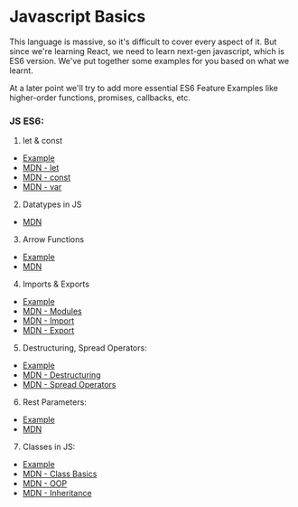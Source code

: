 # Javascript Basics

This language is massive, so it's difficult to cover every aspect of it. But since we're learning React, we need to learn next-gen javascript, which is ES6 version. We've put together some examples for you based on what we learnt.

At a later point we'll try to add more essential ES6 Feature Examples like higher-order functions, promises, callbacks, etc.

### JS ES6:

1. let & const

- [Example](./variables.js)
- [MDN - let](https://developer.mozilla.org/en-US/docs/Web/JavaScript/Reference/Statements/let)
- [MDN - const](https://developer.mozilla.org/en-US/docs/Web/JavaScript/Reference/Statements/const)
- [MDN - var](https://developer.mozilla.org/en-US/docs/Web/JavaScript/Reference/Statements/var)

2. Datatypes in JS

- [MDN](https://developer.mozilla.org/en-US/docs/Web/JavaScript/Data_structures)

3. Arrow Functions

- [Example](./arrowFunctions.js)
- [MDN](https://developer.mozilla.org/en-US/docs/Web/JavaScript/Reference/Functions/Arrow_functions)

4. Imports & Exports

- [Example](./imports_n_exports.js)
- [MDN - Modules](https://developer.mozilla.org/en-US/docs/Web/JavaScript/Guide/Modules)
- [MDN - Import](https://developer.mozilla.org/en-US/docs/Web/JavaScript/Reference/Statements/import)
- [MDN - Export](https://developer.mozilla.org/en-US/docs/web/javascript/reference/statements/export)

5. Destructuring, Spread Operators:

- [Example](./spread_n_rest.js)
- [MDN - Destructuring](https://developer.mozilla.org/en-US/docs/Web/JavaScript/Reference/Operators/Destructuring_assignment)
- [MDN - Spread Operators](https://developer.mozilla.org/en-US/docs/Web/JavaScript/Reference/Operators/Spread_syntax)

6. Rest Parameters:

- [Example](./rest_operators.js)
- [MDN](https://developer.mozilla.org/en-US/docs/Web/JavaScript/Reference/Functions/rest_parameters)

7. Classes in JS:

- [Example](./classes.js)
- [MDN - Class Basics](https://developer.mozilla.org/en-US/docs/Web/JavaScript/Reference/Classes)
- [MDN - OOP](https://developer.mozilla.org/en-US/docs/Learn/JavaScript/Objects/Object-oriented_JS)
- [MDN - Inheritance](https://developer.mozilla.org/en-US/docs/Learn/JavaScript/Objects/Inheritance)
